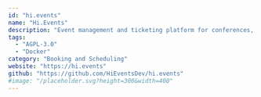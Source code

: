 ```yaml
---
id: "hi.events"
name: "Hi.Events"
description: "Event management and ticketing platform for conferences, concerts, and more. Offering customizable event pages and embeddable ticket widgets."
tags:
  - "AGPL-3.0"
  - "Docker"
category: "Booking and Scheduling"
website: "https://hi.events"
github: "https://github.com/HiEventsDev/hi.events"
#image: "/placeholder.svg?height=300&width=400"
---
```


